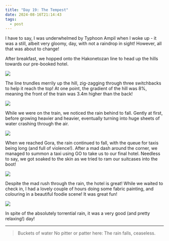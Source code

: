 ```yaml
---
title: "Day 19: The Tempest"
date: 2024-08-16T21:14:43
tags:
  - post
---
```

I have to say, I was underwhelmed by Typhoon Ampil when I woke up - it was a still, albeit very gloomy, day, with not a raindrop in sight! However, all that was about to change!

After breakfast, we hopped onto the Hakonetozan line to head up the hills towards our pre-booked hotel.

![](/japan/media/1000021471.jpg) 

The line trundles merrily up the hill, zig-zagging through three switchbacks to help it reach the top! At one point, the gradient of the hill was 8%, meaning the front of the train was 3.4m higher than the back!

![](/japan/media/1000021476.jpg) 

While we were on the train, we noticed the rain behind to fall. Gently at first, before growing heavier and heavier, eventually turning into huge sheets of water crashing through the air.

![](/japan/media/1000021500.jpg) 

When we reached Gora, the rain continued to fall, with the queue for taxis being long (and full of violence!). After a mad dash around the corner, we managed to summon a taxi using GO to take us to our final hotel. Needless to say, we got soaked to the skin as we tried to ram our suitcases into the boot!

![](/japan/media/1000021514.jpg) 

Despite the mad rush through the rain, the hotel is great! While we waited to check in, I had a lovely couple of hours doing some fabric painting, and colouring in a beautiful foodie scene! It was great fun!

![](/japan/media/1000021546.jpg)

In spite of the absolutely torrential rain, it was a very good (and pretty relaxing!) day!

---

> Buckets of water
> No pitter or patter here:
> The rain falls, ceaseless.
